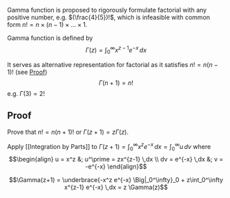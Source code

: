 Gamma function is proposed to rigorously formulate factorial with any positive number, e.g. $(\frac{4}{5})!$, which is infeasible with common form $n! = n \times (n-1) \times \dots \times 1$.

Gamma function is defined by
$$\Gamma(z) = \int_0^\infty x^{z-1} e^{-x} \,dx$$

It serves as alternative representation for factorial as it satisfies $n! = n(n-1)!$ (see [Proof](#proof))
$$\Gamma(n+1) = n!$$
e.g. $\Gamma(3) = 2!$

## Proof
Prove that $n! = n(n+1)!$ or $\Gamma(z+1) = z \Gamma(z)$.

Apply [[Integration by Parts]] to $\Gamma(z+1) = \int_0^\infty x^{z} e^{-x} \,dx = \int_0^\infty u \,dv$ where
$$\begin{align}
u = x^z &; u^\prime = zx^{z-1} \,dx \\
dv = e^{-x} \,dx &; v = -e^{-x}
\end{align}$$

$$\Gamma(z+1) = \underbrace{-x^z e^{-x} \Big|_0^\infty}_0 + z\int_0^\infty  x^{z-1} e^{-x} \,dx = z \Gamma(z)$$